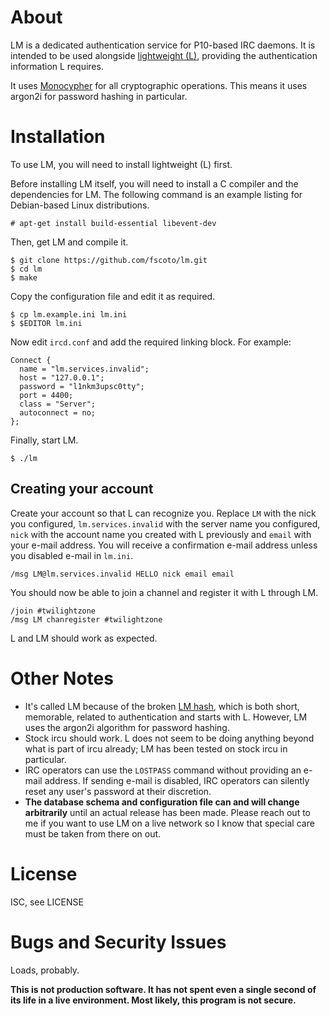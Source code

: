 # About

LM is a dedicated authentication service for P10-based IRC daemons.
It is intended to be used alongside
[lightweight (L)](https://github.com/quakenet/lightweight), providing the
authentication information L requires.

It uses [Monocypher](https://github.com/LoupVaillant/Monocypher) for all
cryptographic operations.
This means it uses argon2i for password hashing in particular.

# Installation

To use LM, you will need to install lightweight (L) first.

Before installing LM itself, you will need to install a C compiler and the
dependencies for LM.
The following command is an example listing for Debian-based Linux
distributions.

    # apt-get install build-essential libevent-dev

Then, get LM and compile it.

    $ git clone https://github.com/fscoto/lm.git
    $ cd lm
    $ make

Copy the configuration file and edit it as required.

    $ cp lm.example.ini lm.ini
    $ $EDITOR lm.ini

Now edit `ircd.conf` and add the required linking block.
For example:

    Connect {
      name = "lm.services.invalid";
      host = "127.0.0.1";
      password = "l1nkm3upsc0tty";
      port = 4400;
      class = "Server";
      autoconnect = no;
    };

Finally, start LM.

    $ ./lm

## Creating your account

Create your account so that L can recognize you.
Replace `LM` with the nick you configured, `lm.services.invalid` with the
server name you configured, `nick` with the account name you created with L
previously and `email` with your e-mail address.
You will receive a confirmation e-mail address unless you disabled e-mail in
`lm.ini`.

    /msg LM@lm.services.invalid HELLO nick email email

You should now be able to join a channel and register it with L through LM.

    /join #twilightzone
    /msg LM chanregister #twilightzone

L and LM should work as expected.

# Other Notes

* It's called LM because of the broken
  [LM hash](https://en.wikipedia.org/wiki/LAN_Manager#LM_hash_details), which is
  both short, memorable, related to authentication and starts with L.
  However, LM uses the argon2i algorithm for password hashing.
* Stock ircu should work. L does not seem to be doing anything beyond what is
  part of ircu already; LM has been tested on stock ircu in particular.
* IRC operators can use the `LOSTPASS` command without providing an e-mail
  address. If sending e-mail is disabled, IRC operators can silently reset any
  user's password at their discretion.
* **The database schema and configuration file can and will change arbitrarily**
  until an actual release has been made.
  Please reach out to me if you want to use LM on a live network so I know that
  special care must be taken from there on out.

# License

ISC, see LICENSE

# Bugs and Security Issues

Loads, probably.

**This is not production software.
It has not spent even a single second of its life in a live environment.
Most likely, this program is not secure.**

